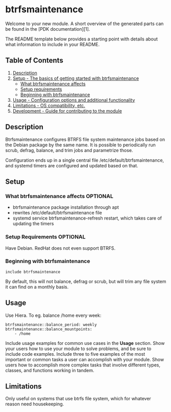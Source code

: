 # btrfsmaintenance

Welcome to your new module. A short overview of the generated parts can be found
in the [PDK documentation][1].

The README template below provides a starting point with details about what
information to include in your README.

## Table of Contents

1. [Description](#description)
1. [Setup - The basics of getting started with btrfsmaintenance](#setup)
    * [What btrfsmaintenance affects](#what-btrfsmaintenance-affects)
    * [Setup requirements](#setup-requirements)
    * [Beginning with btrfsmaintenance](#beginning-with-btrfsmaintenance)
1. [Usage - Configuration options and additional functionality](#usage)
1. [Limitations - OS compatibility, etc.](#limitations)
1. [Development - Guide for contributing to the module](#development)

## Description

Btrfsmaintenance configures BTRFS file system maintenance jobs based on the
Debian package by the same name. It is possible to periodically run scrub,
defrag, balance, and trim jobs and parametrize those.

Configuration ends up in a single central file /etc/default/btrfsmaintenance,
and systemd timers are configured and updated based on that.

## Setup

### What btrfsmaintenance affects **OPTIONAL**

* btrfsmaintenance package installation through apt
* rewrites /etc/default/btrfsmaintenance file
* systemd service btrfsmaintenance-refresh restart, which takes care of
  updating the timers

### Setup Requirements **OPTIONAL**

Have Debian. RedHat does not even support BTRFS.

### Beginning with btrfsmaintenance

`include btrfsmaintenance`

By default, this will not balance, defrag or scrub, but will trim any file
system it can find on a monthly basis.

## Usage

Use Hiera. To eg. balance /home every week:

```
btrfsmaintenance::balance_period: weekly
btrfsmaintenance::balance_mountpoints:
    - /home
```

Include usage examples for common use cases in the **Usage** section. Show your
users how to use your module to solve problems, and be sure to include code
examples. Include three to five examples of the most important or common tasks a
user can accomplish with your module. Show users how to accomplish more complex
tasks that involve different types, classes, and functions working in tandem.

## Limitations

Only useful on systems that use btrfs file system, which for whatever reason
need housekeeping.
